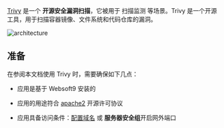 [Trivy](https://trivy.dev/) 是一个 **开源安全漏洞扫描**，它被用于 扫描监测  等场景。Trivy 是一个开源工具，用于扫描容器镜像、文件系统和代码仓库的漏洞。


![architecture](https://libs.websoft9.com/Websoft9/DocsPicture/zh/clamav/clamav-arch-websoft9.webp)


## 准备

在参阅本文档使用 Trivy 时，需要确保如下几点：

- 应用是基于 Websoft9 安装的

- 应用的用途符合 [apache2](https://opensource.org/licenses/Apache-2.0) 开源许可协议

- 应用具备访问条件：[配置域名](./domain-set) 或 **服务器安全组**开启网外端口